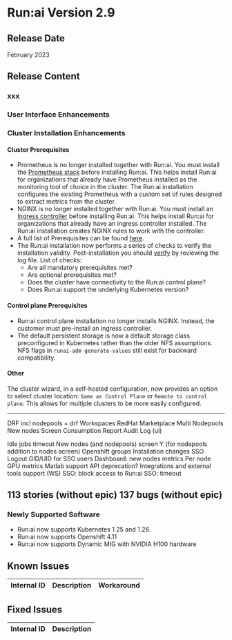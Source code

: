 # Run:ai Version 2.9

## Release Date
 February 2023 

## Release Content
<!-- 
* Now supporting _spread_ scheduling strategy as well. For more information see [scheduling strategies](../Researcher/scheduling/strategies.md). -->

### xxx

### User Interface Enhancements

### Cluster Installation Enhancements

#### Cluster Prerequisites 
* Prometheus is no longer installed together with Run:ai. You must install the [Prometheus stack](../admin/runai-setup/cluster-setup/cluster-prerequisites.md#prometheus) before installing Run:ai. This helps install Run:ai for organizations that already have Prometheus installed as the monitoring tool of choice in the cluster. The Run:ai installation configures the existing Prometheus with a custom set of rules designed to extract metrics from the cluster. 
* NGINX is no longer installed together with Run:ai. You must install an [Ingress controller](../admin/runai-setup/cluster-setup/cluster-prerequisites.md#ingress-controller) before installing Run:ai. This helps install Run:ai for organizations that already have an ingress controller installed. The Run:ai installation creates NGINX rules to work with the controller. 
* A full list of Prerequisites can be found [here](../admin/runai-setup/cluster-setup/cluster-prerequisites.md#prerequisites-in-a-nutshell).
* The Run:ai installation now performs a series of checks to verify the installation validity. Post-installation you should [verify](../admin/runai-setup/cluster-setup/cluster-install.md#verify-your-installation) by reviewing the log file. List of checks: 
    * Are all mandatory prerequisites met? 
    * Are optional prerequisites met?
    * Does the cluster have connectivity to the Run:ai control plane?
    * Does Run:ai support the underlying Kubernetes version?

#### Control plane Prerequisites

* Run:ai control plane installation no longer installs NGINX. Instead, the customer must pre-install an ingress controller. 
* The default persistent storage is now a default storage class preconfigured in Kubernetes rather than the older NFS assumptions. NFS flags in `runai-adm generate-values` still exist for backward compatibility. 


#### Other

The cluster wizard, in a self-hosted configuration, now provides an option to select cluster location: `Same as Control Plane` or `Remote to control plane`. This allows for multiple clusters to be more easily configured. 

---
DRF incl nodepools + drf
Workspaces
RedHat Marketplace
Multi Nodepools
New nodes Screen
Consumption Report
Audit Log (ui)

Idle jobs timeout
New nodes (and nodepools) screen Y (for nodepools addition to nodes acreen)
Openshift groups
Installation changes
SSO Logout
GID/UID for SSO users
Dashboard: new nodes metrics
Per node GPU metrics
Matlab support
API deprecation?
Integrations and external tools support (WS)
SSO: block access to Run:ai
SSO: timeout

113 stories (without epic)
137 bugs (without epic)
---



### Newly Supported Software
* Run:ai now supports Kubernetes 1.25 and 1.26. 
* Run:ai now supports Openshift 4.11
* Run:ai now supports Dynamic MIG with NVIDIA H100 hardware



## Known Issues

|Internal ID| Description  | Workaround   |
|-----------|--------------|--------------|



## Fixed Issues

|Internal ID | Description   |
|------------|---------------|


